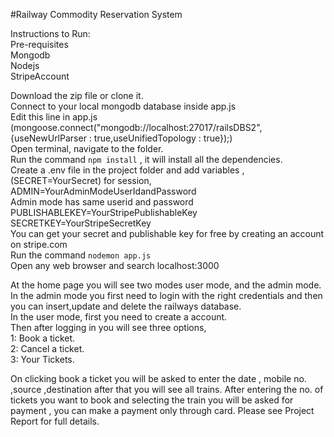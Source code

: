 #Railway Commodity Reservation System<br />

Instructions to Run:<br />
Pre-requisites<br />
Mongodb<br />
Nodejs<br />
StripeAccount <br />

Download the zip file or clone it.<br />
Connect to your local mongodb database inside app.js <br />
Edit this line in app.js (mongoose.connect("mongodb://localhost:27017/railsDBS2",{useNewUrlParser : true,useUnifiedTopology : true});)<br />
Open terminal, navigate to the folder.<br />
Run the command `npm install` , it will install all the dependencies.<br />
Create a .env file in the project folder and add variables ,(SECRET=YourSecret) for session,<br />
ADMIN=YourAdminModeUserIdandPassword <br />
Admin mode has same userid and password<br />
PUBLISHABLEKEY=YourStripePublishableKey<br />
SECRETKEY=YourStripeSecretKey<br />
You can get your secret and publishable key for free by creating an account on stripe.com<br />
Run the command `nodemon app.js`<br />
Open any web browser and search localhost:3000<br />

At the home page you will see two modes user mode, and the admin mode.<br />
In the admin mode you first need to login with the right credentials and then you can insert,update and delete the railways database.<br />
In the user mode, first you need to create a account.<br />
Then after logging in you will see three options,<br />
1: Book a ticket.<br />
2: Cancel a ticket.<br />
3: Your Tickets.<br />

On clicking book a ticket you will be asked to enter the date , mobile no. ,source ,destination after that you will see all trains. After entering the no. of tickets you want to 
book and selecting the train you will be asked for payment , you can make a payment only through card.
Please see Project Report for full details.
